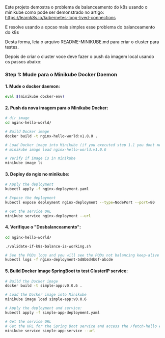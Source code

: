 Este projeto demostra o problema de balanceamento do k8s usando o minikube como pode ser demonstrado no artigo:
https://learnk8s.io/kubernetes-long-lived-connections

E resolve usando a opcao mais simples esse problema do balanceamento do k8s

Desta forma, leia o arquivo README-MINIKUBE.md para criar o cluster para testes.

Depois de criar o cluster voce deve fazer o push da imagem local usando os passos abaixo:

### Step 1: Mude para o Minikube Docker Daemon
#### 1. Mude o docker daemon:
```bash
eval $(minikube docker-env)
```

#### 2. Push da nova imagem para o Minikube Docker:
```bash
# dir image
cd nginx-hello-world/

# Build Docker image
docker build -t nginx-hello-world:v1.0.0 .

# Load Docker image into Minikube (if you executed step 1.1 you dont need this command)
# minikube image load nginx-hello-world:v1.0.0

# Verify if image is in minikube
minikube image ls

```

#### 3. Deploy do ngix no minikube:
```bash
# Apply the deployment
kubectl apply -f nginx-deployment.yaml

# Expose the deployment
kubectl expose deployment nginx-deployment --type=NodePort --port=80

# Get the service URL
minikube service nginx-deployment --url
```
#### 4. Verifique o "Desbalanceamento":
```bash
cd nginx-hello-world/

./validate-if-k8s-balance-is-working.sh

# See the PODs logs and you will see the PODs not balancing keep-alive connection
kubectl logs -f nginx-deployment-5d8b6d4b6f-abcde
```

#### 5. Build Docker Image SpringBoot to test ClusterIP service:

```bash
# Build the Docker image
docker build -t simple-app:v0.0.6 .

# Load the Docker image into Minikube
minikube image load simple-app:v0.0.6

# Apply the deployment and service:
kubectl apply -f simple-app-deployment.yaml

# Get the service URL
# Get the URL for the Spring Boot service and access the /fetch-hello endpoint.
minikube service simple-app-service --url
```


